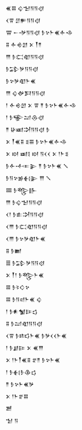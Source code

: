 <div class='block'>
<div class='line'>𒌍𒐋 𒌒𒈠𒀀𒀀𒋼</div>
<div class='line'>𒌋𒐊 𒆪𒊓𒀀𒀀𒋼</div>
<div class='line'>𒐌 𒀸𒋩𒀀𒀀𒋼 𒊩𒆳𒈨𒌍𒅆𒈾</div>
<div class='line'>𒐉 𒅆𒄴𒇻 𒉽 𒐕𒈫</div>
<div class='line'>𒐈 𒊩𒀫𒊏𒀀𒀀𒋼</div>
<div class='line'>𒊩𒁉𒃻𒀀𒀀𒋼</div>
<div class='line'>𒊩𒆳𒃻𒊏𒈨𒌍</div>
<div class='line'>𒐈 𒌒𒉻𒁕𒀀𒀀𒋼</div>
<div class='line'>𒁹 𒅆𒄴𒇻 𒉽 𒐊 𒈫 𒊩𒆳𒈨𒌍𒅆𒈾</div>
<div class='line'>𒁹 𒊩𒊍𒁺𒁲𒋼</div>
<div class='line'>𒈫 𒄩𒀜𒋫𒀀𒀀𒋼 𒊩</div>
<div class='line'>𒉽 𒐕𒌍𒐉 𒐏𒐋 𒊩𒆳𒈨𒌍𒅆𒈾</div>
<div class='line'>𒉽 𒊭 𒀜𒋙 𒊭 𒀀𒌋𒌋 𒉽 𒁹𒈨𒐏</div>
<div class='line'>𒊩𒅆𒋾𒋰𒉌 𒈫 𒊩𒆳𒈨𒌍 𒑳</div>
<div class='line'>𒊩𒀀𒆳𒂊𒈬𒉌 𒐈 𒑳</div>
<div class='line'>𒐍 𒊩𒈜𒃲</div>
<div class='line'>𒐈 𒊩𒌒𒈠𒀀𒀀𒋼</div>
<div class='line'>𒌋𒁹 𒊩𒉺𒋫𒀀𒀀𒋼</div>
<div class='line'>𒌋𒐈 𒊩𒀫𒊏𒀀𒀀𒋼</div>
<div class='line'>𒌋𒐈 𒊩𒆳𒃻𒊏𒈨𒌍</div>
<div class='line'>𒐉 𒊩𒆤</div>
<div class='line'>𒑆 𒊩𒁉𒃻𒀀𒀀𒋼</div>
<div class='line'>𒉽 𒐕𒁹 𒊩𒈜𒈨𒌍</div>
<div class='line'>𒐋 𒊩𒂟𒄭𒆳</div>
<div class='line'>𒐋 𒊩𒀀𒁀𒈨𒌍 𒌒</div>
<div class='line'>𒁹 𒊩𒀭𒁯𒄿𒌓</div>
<div class='line'>𒐉 𒊩𒁺𒊏𒀀𒀀𒋼</div>
<div class='line'>𒌋𒐊 𒊩𒌣𒈨𒌍 𒊩𒃻𒌋𒌋𒈨𒌍</div>
<div class='line'>𒁹 𒊩𒋗𒄿 𒉽 𒌍𒐈</div>
<div class='line'>𒉽 𒁹𒈨𒐕𒌍𒐉 𒐐𒈫 𒊩𒆳𒈨𒌍</div>
<div class='line'>𒁹 𒊩𒈬𒊩𒆠𒌓</div>
<div class='line'>𒈫 𒊩𒆳𒈨𒌍𒃻</div>
<div class='line'>𒉽 𒁹𒈨𒐐𒐋</div>
<div class='line'>𒍪</div>
<div class='line'>𒈠 𒀀</div>
</div>
